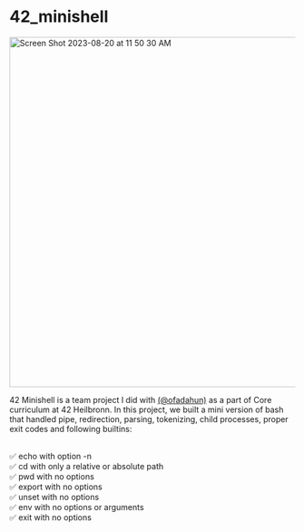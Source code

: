 # 42_minishell
<img width="617" alt="Screen Shot 2023-08-20 at 11 50 30 AM" src="https://github.com/bsanjok/42_minishell/assets/32704316/fb3ef56e-0f95-40c7-8eaa-20fbb54d6d3d">

42 Minishell is a team project I did with <a href= "https://github.com/Kingsolomon445">(@ofadahun)</a> as a part of Core curriculum at 42 Heilbronn. In this project, we built a mini version of bash that handled pipe, redirection, parsing, tokenizing, child processes, proper exit codes and following builtins: 

<br>✅ echo with option -n
<br>✅ cd with only a relative or absolute path 
<br>✅ pwd with no options
<br>✅ export with no options
<br>✅ unset with no options
<br>✅ env with no options or arguments
<br>✅ exit with no options
